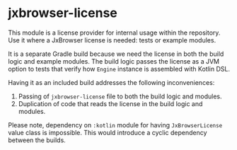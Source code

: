 # jxbrowser-license

This module is a license provider for internal usage within the repository.
Use it where a JxBrowser license is needed: tests or example modules.

It is a separate Gradle build because we need the license in both the build 
logic and example modules. The build logic passes the license as a JVM option
to tests that verify how `Engine` instance is assembled with Kotlin DSL.

Having it as an included build addresses the following inconveniences:

1. Passing of `jxbrowser-license` file to both the build logic and modules.
2. Duplication of code that reads the license in the build logic and modules.

Please note, dependency on `:kotlin` module for having `JxBrowserLicense` value
class is impossible. This would introduce a cyclic dependency between the builds.

